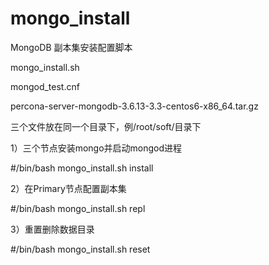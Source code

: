 # mongo_install
MongoDB 副本集安装配置脚本

mongo_install.sh

mongod_test.cnf

percona-server-mongodb-3.6.13-3.3-centos6-x86_64.tar.gz

三个文件放在同一个目录下，例/root/soft/目录下

1）三个节点安装mongo并启动mongod进程

#/bin/bash mongo_install.sh install

2）在Primary节点配置副本集

#/bin/bash mongo_install.sh repl

3）重置删除数据目录

#/bin/bash mongo_install.sh reset


